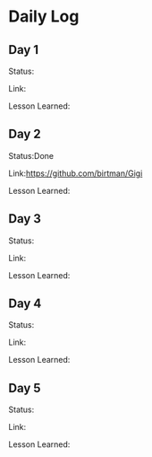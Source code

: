 # Daily Log

## Day 1
Status:

Link:

Lesson Learned: 

## Day 2
Status:Done

Link:https://github.com/birtman/Gigi

Lesson Learned: 

## Day 3
Status:

Link:

Lesson Learned: 
## Day 4
Status:

Link:

Lesson Learned: 

## Day 5
Status:

Link:

Lesson Learned: 
